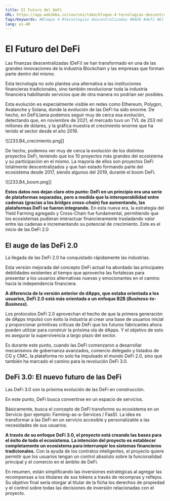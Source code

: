 ```yaml
---
title: El Futuro del DeFi
URL: https://app.web3mba.io/courses/take/bloque-4-tecnologias-descentralizadas/texts/36810818-u6-03-defi-futuro
Tags/Keywords: #Bloque 4 #tecnologias descentralizadas #B4U6 #defi #El Futuro del DeFi
lang: es-AR
---
```

# El Futuro del DeFi
Las finanzas descentralizadas (DeFi) se han transformado en una de las grandes innovaciones de la industria Blockchain y las empresas que forman parte dentro del mismo. 

Esta tecnología no solo plantea una alternativa a las instituciones financieras tradicionales, sino también revolucionar toda la industria financiera habilitando servicios que de otra manera no podrían ser posibles.

Esta evolución es especialmente visible en redes como Ethereum, Polygon, Avalanche y Solana, donde la evolución de las DeFi ha sido enorme. De hecho, en DeFiLlama podemos seguir muy de cerca esa evolución, detectando que, en noviembre de 2021, el mercado tuvo un TVL de 253 mil millones de dólares, y la gráfica muestra el crecimiento enorme que ha tenido el sector desde el año 2019.

![[233.B4_crecimiento.png]]

De hecho, podemos ver muy de cerca la evolución de los distintos proyectos DeFi, teniendo que los 10 proyectos más grandes del ecosistema y su participación en el mismo. La mayoría de ellos son proyectos DeFi totalmente descentralizados y que han estado formando parte del ecosistema desde 2017, siendo algunos del 2019, durante el boom DeFi. 

![[233.B4_boom.png]]

**Estos datos nos dejan claro otro punto: DeFi en un principio era una serie de plataformas separadas, pero a medida que la interoperabilidad entre cadenas (gracias a los _bridges cross-chain_) fue aumentando, las plataformas DeFi se fueron integrando.** En esta nueva era, la estrategia del Yield Farming agregado y Cross-Chain fue fundamental, permitiendo que los ecosistemas pudieran interactuar financieramente trasladando valor entre las cadenas e incrementando su potencial de crecimiento. Este es el inicio de las DeFi 2.0

## El auge de las DeFi 2.0
La llegada de las DeFi 2.0 ha conquistado rápidamente las industrias.

Esta versión mejorada del concepto DeFi actual ha abordado las principales debilidades existentes al tiempo que aprovecha las fortalezas para presentar a los usuarios alternativas nuevas y emocionantes en el camino hacia la independencia financiera.

**A diferencia de la versión anterior de dApps, que estaba orientada a los usuarios, DeFi 2.0 está más orientada a un enfoque B2B (_Business-to-Business_).**

Los protocolos DeFi 2.0 aprovechan el hecho de que la primera generación de dApps impulsó con éxito la industria al crear una base de usuarios inicial y proporcionar primitivas críticas de DeFi que los futuros fabricantes ahora pueden utilizar para construir la próxima ola de dApps. Y el objetivo de esto es asegurar la supervivencia a largo plazo del sector.

Es durante este punto, cuando las DeFi comenzaron a desarrollar mecanismos de gobernanza avanzados, comercio delegado y listados de CG y CMC, la plataforma no solo ha impulsado el mundo DeFi 2.0, sino que también ha marcado el camino para la revolución DeFi 3.0.

## DeFi 3.0: El nuevo futuro de las DeFi
Las DeFi 3.0 son la próxima evolución de las DeFi en construcción. 

En este punto, DeFi busca convertirse en un espacio de servicios. 

Básicamente, busca el concepto de DeFi transforme su ecosistema en un Servicio (por ejemplo: Farming-as-a-Services / FaaS). La idea es transformar a las DeFi en un servicio accesible y personalizable a las necesidades de sus usuarios.

**A través de su enfoque DeFi 3.0, el proyecto está creando las bases para el éxito de todo el ecosistema. La intención del proyecto es establecer completamente un ecosistema para interrumpir los sistemas financieros tradicionales.** Con la ayuda de los contratos inteligentes, el proyecto quiere permitir que los usuarios tengan un control absoluto sobre la funcionalidad principal y el comercio en el ámbito de DeFi.

En resumen, están simplificando las inversiones estratégicas al agregar las recompensas a los titulares de sus tokens a través de recompras y reflejos. Su objetivo final sería otorgar al titular de la ficha los derechos de propiedad y el control sobre todas las decisiones de inversión relacionadas con el proyecto.